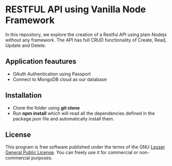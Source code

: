 # RESTFUL API using Vanilla Node Framework

In this repository, we explore the creation of a Restful API using plain Nodejs without any framework.
The API has full CRUD functionality of Create, Read, Update and Delete.

## Application feautures

* OAuth Authentication using Passport
* Connect to MongoDB cloud as our database

## Installation
* Clone the folder using **git clone**
* Run **npm install** which will read all the dependencies defined in the package.json file and automatically install them.


## License
This program is free software published under the terms of the GNU [Lesser General Public License](http://www.gnu.org/copyleft/lesser.html).
You can freely use it for commercial or non-commercial purposes.

